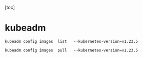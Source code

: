 

[toc]

# kubeadm







```
kubeadm config images  list   --kubernetes-version=v1.23.5
```



```
kubeadm config images  pull   --kubernetes-version=v1.23.5
```

